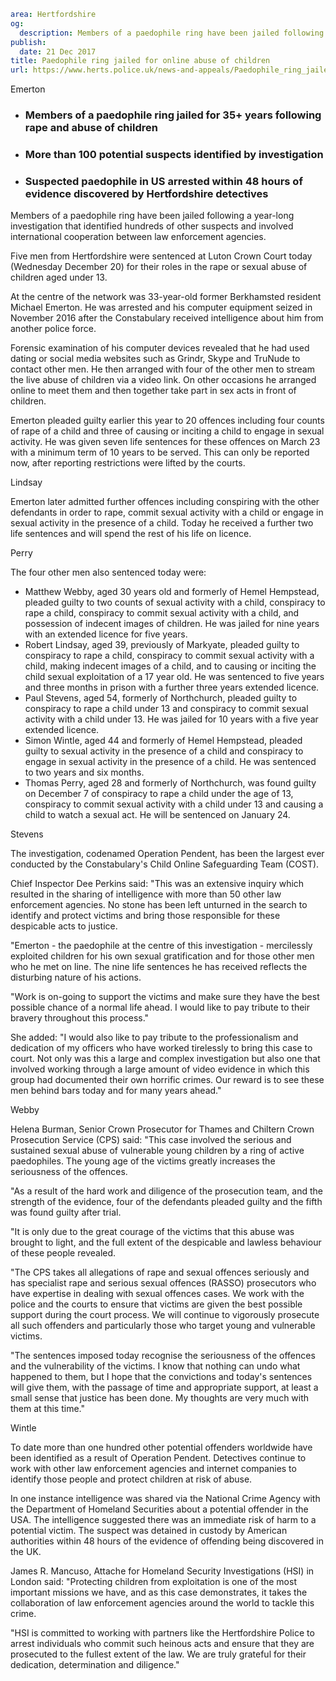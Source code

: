 ```yaml
area: Hertfordshire
og:
  description: Members of a paedophile ring have been jailed following a year-long investigation that identified hundreds of other suspects and involved international cooperation between law enforcement agencies.
publish:
  date: 21 Dec 2017
title: Paedophile ring jailed for online abuse of children
url: https://www.herts.police.uk/news-and-appeals/Paedophile_ring_jailed_for_online_abuse_of_children_1355
```

Emerton

 * ### Members of a paedophile ring jailed for 35+ years following rape and abuse of children

 * ### More than 100 potential suspects identified by investigation

 * ### Suspected paedophile in US arrested within 48 hours of evidence discovered by Hertfordshire detectives

Members of a paedophile ring have been jailed following a year-long investigation that identified hundreds of other suspects and involved international cooperation between law enforcement agencies.

Five men from Hertfordshire were sentenced at Luton Crown Court today (Wednesday December 20) for their roles in the rape or sexual abuse of children aged under 13.

At the centre of the network was 33-year-old former Berkhamsted resident Michael Emerton. He was arrested and his computer equipment seized in November 2016 after the Constabulary received intelligence about him from another police force.

Forensic examination of his computer devices revealed that he had used dating or social media websites such as Grindr, Skype and TruNude to contact other men. He then arranged with four of the other men to stream the live abuse of children via a video link. On other occasions he arranged online to meet them and then together take part in sex acts in front of children.

Emerton pleaded guilty earlier this year to 20 offences including four counts of rape of a child and three of causing or inciting a child to engage in sexual activity. He was given seven life sentences for these offences on March 23 with a minimum term of 10 years to be served. This can only be reported now, after reporting restrictions were lifted by the courts.

Lindsay

Emerton later admitted further offences including conspiring with the other defendants in order to rape, commit sexual activity with a child or engage in sexual activity in the presence of a child. Today he received a further two life sentences and will spend the rest of his life on licence.

Perry

The four other men also sentenced today were:

 * Matthew Webby, aged 30 years old and formerly of Hemel Hempstead, pleaded guilty to two counts of sexual activity with a child, conspiracy to rape a child, conspiracy to commit sexual activity with a child, and possession of indecent images of children. He was jailed for nine years with an extended licence for five years.
 * Robert Lindsay, aged 39, previously of Markyate, pleaded guilty to conspiracy to rape a child, conspiracy to commit sexual activity with a child, making indecent images of a child, and to causing or inciting the child sexual exploitation of a 17 year old. He was sentenced to five years and three months in prison with a further three years extended licence.
 * Paul Stevens, aged 54, formerly of Northchurch, pleaded guilty to conspiracy to rape a child under 13 and conspiracy to commit sexual activity with a child under 13. He was jailed for 10 years with a five year extended licence.
 * Simon Wintle, aged 44 and formerly of Hemel Hempstead, pleaded guilty to sexual activity in the presence of a child and conspiracy to engage in sexual activity in the presence of a child. He was sentenced to two years and six months.
 * Thomas Perry, aged 28 and formerly of Northchurch, was found guilty on December 7 of conspiracy to rape a child under the age of 13, conspiracy to commit sexual activity with a child under 13 and causing a child to watch a sexual act. He will be sentenced on January 24.

Stevens

The investigation, codenamed Operation Pendent, has been the largest ever conducted by the Constabulary's Child Online Safeguarding Team (COST).

Chief Inspector Dee Perkins said: "This was an extensive inquiry which resulted in the sharing of intelligence with more than 50 other law enforcement agencies. No stone has been left unturned in the search to identify and protect victims and bring those responsible for these despicable acts to justice.

"Emerton - the paedophile at the centre of this investigation - mercilessly exploited children for his own sexual gratification and for those other men who he met on line. The nine life sentences he has received reflects the disturbing nature of his actions.

"Work is on-going to support the victims and make sure they have the best possible chance of a normal life ahead. I would like to pay tribute to their bravery throughout this process."

She added: "I would also like to pay tribute to the professionalism and dedication of my officers who have worked tirelessly to bring this case to court. Not only was this a large and complex investigation but also one that involved working through a large amount of video evidence in which this group had documented their own horrific crimes. Our reward is to see these men behind bars today and for many years ahead."

Webby

Helena Burman, Senior Crown Prosecutor for Thames and Chiltern Crown Prosecution Service (CPS) said: "This case involved the serious and sustained sexual abuse of vulnerable young children by a ring of active paedophiles. The young age of the victims greatly increases the seriousness of the offences.

"As a result of the hard work and diligence of the prosecution team, and the strength of the evidence, four of the defendants pleaded guilty and the fifth was found guilty after trial.

"It is only due to the great courage of the victims that this abuse was brought to light, and the full extent of the despicable and lawless behaviour of these people revealed.

"The CPS takes all allegations of rape and sexual offences seriously and has specialist rape and serious sexual offences (RASSO) prosecutors who have expertise in dealing with sexual offences cases. We work with the police and the courts to ensure that victims are given the best possible support during the court process. We will continue to vigorously prosecute all such offenders and particularly those who target young and vulnerable victims.

"The sentences imposed today recognise the seriousness of the offences and the vulnerability of the victims. I know that nothing can undo what happened to them, but I hope that the convictions and today's sentences will give them, with the passage of time and appropriate support, at least a small sense that justice has been done. My thoughts are very much with them at this time."

Wintle

To date more than one hundred other potential offenders worldwide have been identified as a result of Operation Pendent. Detectives continue to work with other law enforcement agencies and internet companies to identify those people and protect children at risk of abuse.

In one instance intelligence was shared via the National Crime Agency with the Department of Homeland Securities about a potential offender in the USA. The intelligence suggested there was an immediate risk of harm to a potential victim. The suspect was detained in custody by American authorities within 48 hours of the evidence of offending being discovered in the UK.

James R. Mancuso, Attache for Homeland Security Investigations (HSI) in London said: "Protecting children from exploitation is one of the most important missions we have, and as this case demonstrates, it takes the collaboration of law enforcement agencies around the world to tackle this crime.

"HSI is committed to working with partners like the Hertfordshire Police to arrest individuals who commit such heinous acts and ensure that they are prosecuted to the fullest extent of the law. We are truly grateful for their dedication, determination and diligence."

